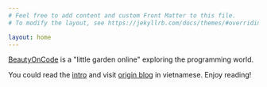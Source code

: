 ```yaml
---
# Feel free to add content and custom Front Matter to this file.
# To modify the layout, see https://jekyllrb.com/docs/themes/#overriding-theme-defaults

layout: home
---
```


[BeautyOnCode](beautyoncode.online) is a "little garden online" exploring the programming world.

You could read the [intro](/welcome/2023/03/24/welcome-to-jekyll.html) and visit [origin blog](http://beautyoncode.com/) in vietnamese. Enjoy reading!
